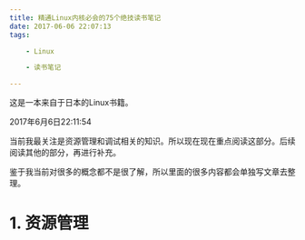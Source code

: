 ```yaml
---
title: 精通Linux内核必会的75个绝技读书笔记
date: 2017-06-06 22:07:13
tags:

	- Linux

	- 读书笔记

---
```


这是一本来自于日本的Linux书籍。

2017年6月6日22:11:54

当前我最关注是资源管理和调试相关的知识。所以现在现在重点阅读这部分。后续阅读其他的部分，再进行补充。

鉴于我当前对很多的概念都不是很了解，所以里面的很多内容都会单独写文章去整理。



# 1. 资源管理

